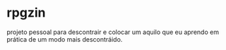 # rpgzin
 projeto pessoal para descontrair e colocar um aquilo que eu aprendo em prática de um modo mais descontráido.
